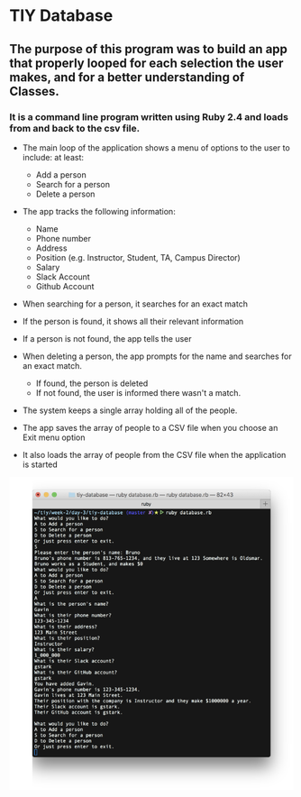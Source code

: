# TIY Database

## The purpose of this program was to build an app that properly looped for each selection the user makes, and for a better understanding of Classes.

### It is a command line program written using Ruby 2.4 and loads from and back to the csv file.

* The main loop of the application shows a menu of options to the user to include: at least:
  * Add a person
  * Search for a person
  * Delete a person
* The app tracks the following information:
  * Name
  * Phone number
  * Address
  * Position (e.g. Instructor, Student, TA, Campus Director)
  * Salary
  * Slack Account
  * Github Account
* When searching for a person, it searches for an exact match
* If the person is found, it shows all their relevant information
* If a person is not found, the app tells the user
* When deleting a person, the app prompts for the name and searches for an exact match.
  * If found, the person is deleted
  * If not found, the user is informed there wasn't a match.
* The system keeps a single array holding all of the people.

* The app saves the array of people to a CSV file when you choose an Exit menu option
* It also loads the array of people from the CSV file when the application is started

![Guessing Game](images/tiy-database.png)
